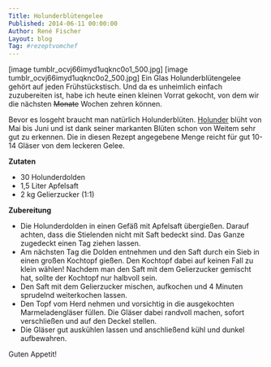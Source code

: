 ```yaml
---
Title: Holunderblütengelee
Published: 2014-06-11 00:00:00
Author: René Fischer
Layout: blog
Tag: #rezeptvomchef
---
```

[image tumblr_ocvj66imyd1uqknc0o1_500.jpg]
[image tumblr_ocvj66imyd1uqknc0o2_500.jpg]
Ein Glas Holunderblütengelee gehört auf jeden Frühstückstisch. Und da es unheimlich einfach zuzubereiten ist, habe ich heute einen kleinen Vorrat gekocht, von dem wir die nächsten <del>Monate</del> Wochen zehren können.

Bevor es losgeht braucht man natürlich Holunderblüten. [Holunder](https://de.wikipedia.org/wiki/Holunder) blüht von Mai bis Juni und ist dank seiner markanten Blüten schon von Weitem sehr gut zu erkennen. Die in diesen Rezept angegebene Menge reicht für gut 10-14 Gläser von dem leckeren Gelee.

**Zutaten**

* 30 Holunderdolden
* 1,5 Liter Apfelsaft
* 2 kg Gelierzucker (1:1)

**Zubereitung**

* Die Holunderdolden in einen Gefäß mit Apfelsaft übergießen. Darauf achten, dass die Stielenden nicht mit Saft bedeckt sind. Das Ganze zugedeckt einen Tag ziehen lassen.
* Am nächsten Tag die Dolden entnehmen und den Saft durch ein Sieb in einen großen Kochtopf gießen. Den Kochtopf dabei auf keinen Fall zu klein wählen! Nachdem man den Saft mit dem Gelierzucker gemischt hat, sollte der Kochtopf nur halbvoll sein.
* Den Saft mit dem Gelierzucker mischen, aufkochen und 4 Minuten sprudelnd weiterkochen lassen.
* Den Topf vom Herd nehmen und vorsichtig in die ausgekochten Marmeladengläser füllen. Die Gläser dabei randvoll machen, sofort verschließen und auf den Deckel stellen.
* Die Gläser gut auskühlen lassen und anschließend kühl und dunkel aufbewahren.

Guten Appetit!